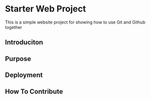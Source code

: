 # Starter Web Project

This is a simple website project for showing 
how to use Git and Github together
## Introduciton

## Purpose

## Deployment 

## How To Contribute
